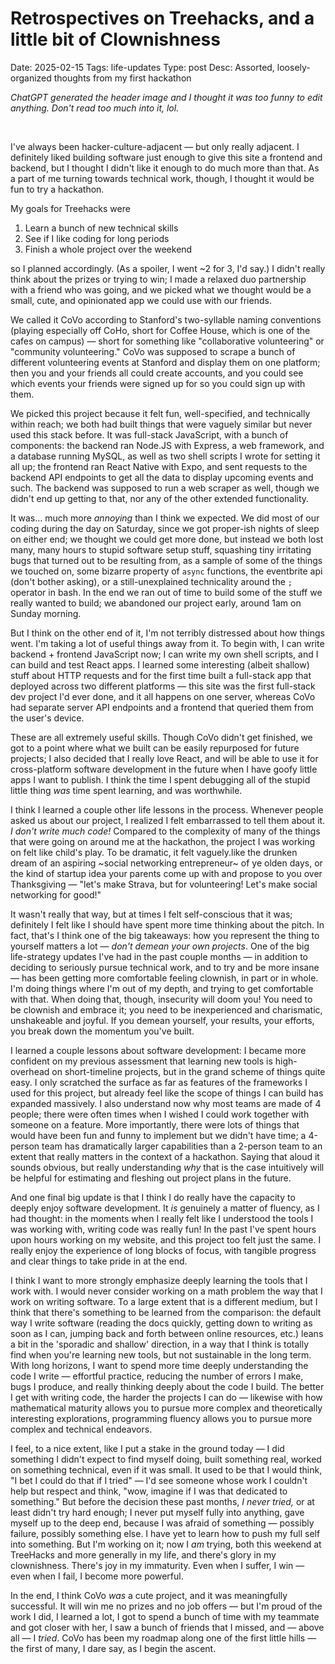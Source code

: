 # Retrospectives on Treehacks, and a little bit of Clownishness
Date: 2025-02-15
Tags: life-updates
Type: post
Desc: Assorted, loosely-organized thoughts from my first hackathon

*ChatGPT generated the header image and I thought it was too funny to edit anything. Don't read too much into it, lol.*

<br>

<span class="dropcap" letter="I">I</span>'ve always been hacker-culture-adjacent — but only really adjacent. I definitely liked building software just enough to give this site a frontend and backend, but I thought I didn't like it enough to do much more than that. As a part of me turning towards technical work, though, I thought it would be fun to try a hackathon. 

My goals for Treehacks were

1. Learn a bunch of new technical skills
2. See if I like coding for long periods
3. Finish a whole project over the weekend

so I planned accordingly. (As a spoiler, I went ~2 for 3, I'd say.) I didn't really think about the prizes or trying to win; I made a relaxed duo partnership with a friend who was going, and we picked what we thought would be a small, cute, and opinionated app we could use with our friends. 

We called it CoVo according to Stanford's two-syllable naming conventions (playing especially off CoHo, short for Coffee House, which is one of the cafes on campus) — short for something like "collaborative volunteering" or "community volunteering." CoVo was supposed to scrape a bunch of different volunteering events at Stanford and display them on one platform; then you and your friends all could create accounts, and you could see which events your friends were signed up for so you could sign up with them.

We picked this project because it felt fun, well-specified, and technically within reach; we both had built things that were vaguely similar but never used this stack before. It was full-stack JavaScript, with a bunch of components: the backend ran Node.JS with Express, a web framework, and a database running MySQL, as well as two shell scripts I wrote for setting it all up; the frontend ran React Native with Expo, and sent requests to the backend API endpoints to get all the data to display upcoming events and such. The backend was supposed to run a web scraper as well, though we didn't end up getting to that, nor any of the other extended functionality.

It was… much more *annoying* than I think we expected. We did most of our coding during the day on Saturday, since we got proper-ish nights of sleep on either end; we thought we could get more done, but instead we both lost many, many hours to stupid software setup stuff, squashing tiny irritating bugs that turned out to be resulting from, as a sample of some of the things we touched on, some bizarre property of `async` functions, the eventbrite api (don't bother asking), or a still-unexplained technicality around the `;` operator in bash. In the end we ran out of time to build some of the stuff we really wanted to build; we abandoned our project early, around 1am on Sunday morning. 

But I think on the other end of it, I'm not terribly distressed about how things went. I'm taking a lot of useful things away from it. To begin with, I can write backend + frontend JavaScript now; I can write my own shell scripts, and I can build and test React apps. I learned some interesting (albeit shallow) stuff about HTTP requests and for the first time built a full-stack app that deployed across two different platforms — this site was the first full-stack dev project I'd ever done, and it all happens on one server, whereas CoVo had separate server API endpoints and a frontend that queried them from the user's device.

These are all extremely useful skills. Though CoVo didn't get finished, we got to a point where what we built can be easily repurposed for future projects; I also decided that I really love React, and will be able to use it for cross-platform software development in the future when I have goofy little apps I want to publish. I think the time I spent debugging all of the stupid little thing *was* time spent learning, and was worthwhile.

I think I learned a couple other life lessons in the process. Whenever people asked us about our project, I realized I felt embarrassed to tell them about it. *I don't write much code!* Compared to the complexity of many of the things that were going on around me at the hackathon, the project I was working on felt like child's play. To be dramatic, it felt vaguely.like the drunken dream of an aspiring ~social networking entrepreneur~ of ye olden days, or the kind of startup idea your parents come up with and propose to you over Thanksgiving — "let's make Strava, but for volunteering! Let's make social networking for good!" 

It wasn't really that way, but at times I felt self-conscious that it was; definitely I felt like I should have spent more time thinking about the pitch. In fact, that's I think one of the big takeaways: how you represent the thing to yourself matters a lot — *don't demean your own projects*. One of the big life-strategy updates I've had in the past couple months — in addition to deciding to seriously pursue technical work, and to try and be more insane — has been getting more comfortable feeling clownish, in part or in whole. I'm doing things where I'm out of my depth, and trying to get comfortable with that. When doing that, though, insecurity will doom you! You need to be clownish and embrace it; you need to be inexperienced and charismatic, unshakeable and joyful. If you demean yourself, your results, your efforts, you break down the momentum you've built.

I learned a couple lessons about software development: I became more confident on my previous assessment that learning new tools is high-overhead on short-timeline projects, but in the grand scheme of things quite easy. I only scratched the surface as far as features of the frameworks I used for this project, but already feel like the scope of things I can build has expanded massively. I also understand now why most teams are made of 4 people; there were often times when I wished I could work together with someone on a feature. More importantly, there were lots of things that would have been fun and funny to implement but we didn't have time; a 4-person team has dramatically larger capabilities than a 2-person team to an extent that really matters in the context of a hackathon. Saying that aloud it sounds obvious, but really understanding *why* that is the case intuitively will be helpful for estimating and fleshing out project plans in the future.

And one final big update is that I think I do really have the capacity to deeply enjoy software development. It *is* genuinely a matter of fluency, as I had thought: in the moments when I really felt like I understood the tools I was working with, writing code was really fun! In the past I've spent hours upon hours working on my website, and this project too felt just the same. I really enjoy the experience of long blocks of focus, with tangible progress and clear things to take pride in at the end. 

I think I want to more strongly emphasize deeply learning the tools that I work with. I would never consider working on a math problem the way that I work on writing software. To a large extent that is a different medium, but I think that there's something to be learned from the comparison: the default way I write software (reading the docs quickly, getting down to writing as soon as I can, jumping back and forth between online resources, etc.) leans a bit in the 'sporadic and shallow' direction, in a way that I think is totally find when you're learning new tools, but not sustainable in the long term. With long horizons, I want to spend more time deeply understanding the code I write — effortful practice, reducing the number of errors I make, bugs I produce, and really thinking deeply about the code I build. The better I get with writing code, the harder the projects I can do — likewise with how mathematical maturity allows you to pursue more complex and theoretically interesting explorations, programming fluency allows you to pursue more complex and technical endeavors.

I feel, to a nice extent, like I put a stake in the ground today — I did something I didn't expect to find myself doing, built something real, worked on something technical, even if it was small. It used to be that I would think, "I bet I could do that if I tried" — I'd see someone whose work I couldn't help but respect and think, "wow, imagine if I was that dedicated to something." But before the decision these past months, *I never tried,* or at least didn't try hard enough; I never put myself fully into anything, gave myself up to the deep end, because I was afraid of something — possibly failure, possibly something else. I have yet to learn how to push my full self into something. But I'm working on it; now I *am* trying, both this weekend at TreeHacks and more generally in my life, and there's glory in my clownishness. There's joy in my immaturity. Even when I suffer, I win — even when I fail, I become more powerful. 

In the end, I think CoVo *was* a cute project, and it was meaningfully successful. It will win me no prizes and no job offers — but I'm proud of the work I did, I learned a lot, I got to spend a bunch of time with my teammate and got closer with her, I saw a bunch of friends that I missed, and — above all — I *tried*. CoVo has been my roadmap along one of the first little hills — the first of many, I dare say, as I begin the ascent. 